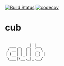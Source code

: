[![Build Status](https://travis-ci.org/nanjj/cub.svg?branch=master)](https://travis-ci.org/nanjj/cub) [![codecov](https://codecov.io/gh/nanjj/cub/branch/master/graph/badge.svg)](https://codecov.io/gh/nanjj/cub)

# cub
```
            _
  ___ _   _| |__
 / __| | | | '_ \
| (__| |_| | |_) |
 \___|\__,_|_.__/
```
